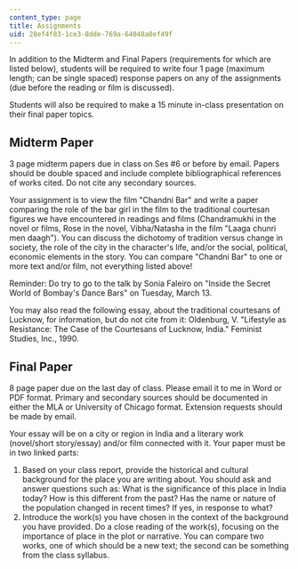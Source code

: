 ```yaml
---
content_type: page
title: Assignments
uid: 28ef4f83-1ce3-8dde-769a-64048a0ef49f
---
```


In addition to the Midterm and Final Papers (requirements for which are listed below), students will be required to write four 1 page (maximum length; can be single spaced) response papers on any of the assignments (due before the reading or film is discussed).

Students will also be required to make a 15 minute in-class presentation on their final paper topics.

Midterm Paper
-------------

3 page midterm papers due in class on Ses #6 or before by email. Papers should be double spaced and include complete bibliographical references of works cited. Do not cite any secondary sources.

Your assignment is to view the film "Chandni Bar" and write a paper comparing the role of the bar girl in the film to the traditional courtesan figures we have encountered in readings and films (Chandramukhi in the novel or films, Rose in the novel, Vibha/Natasha in the film "Laaga chunri men daagh"). You can discuss the dichotomy of tradition versus change in society, the role of the city in the character's life, and/or the social, political, economic elements in the story. You can compare "Chandni Bar" to one or more text and/or film, not everything listed above!

Reminder: Do try to go to the talk by Sonia Faleiro on "Inside the Secret World of Bombay's Dance Bars" on Tuesday, March 13.

You may also read the following essay, about the traditional courtesans of Lucknow, for information, but do not cite from it: Oldenburg, V. "Lifestyle as Resistance: The Case of the Courtesans of Lucknow, India." Feminist Studies, Inc., 1990.

Final Paper
-----------

8 page paper due on the last day of class. Please email it to me in Word or PDF format. Primary and secondary sources should be documented in either the MLA or University of Chicago format. Extension requests should be made by email.

Your essay will be on a city or region in India and a literary work (novel/short story/essay) and/or film connected with it. Your paper must be in two linked parts:

1.  Based on your class report, provide the historical and cultural background for the place you are writing about. You should ask and answer questions such as: What is the significance of this place in India today? How is this different from the past? Has the name or nature of the population changed in recent times? If yes, in response to what?
2.  Introduce the work(s) you have chosen in the context of the background you have provided. Do a close reading of the work(s), focusing on the importance of place in the plot or narrative. You can compare two works, one of which should be a new text; the second can be something from the class syllabus.